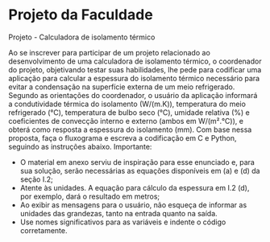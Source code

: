 # Projeto da Faculdade

Projeto - Calculadora de isolamento térmico

Ao se inscrever para participar de um projeto relacionado ao desenvolvimento de  uma calculadora de isolamento térmico, o coordenador do projeto, objetivando testar suas habilidades, lhe pede para codificar uma aplicação para calcular a espessura do isolamento térmico necessário para evitar a condensação na superfície externa de um meio refrigerado. Segundo as orientações do coordenador, o usuário da aplicação informará a condutividade térmica do isolamento (W/(m.K)), temperatura do meio refrigerado (°C), temperatura de bulbo seco (°C), umidade relativa (%) e coeficientes de convecção interno e externo (ambos em W/(m².°C)), e obterá como resposta a espessura do isolamento (mm). Com base nessa proposta, faça o fluxograma e escreva a codificação em C e Python, seguindo as instruções abaixo.
Importante:
* O material em anexo serviu de inspiração para esse enunciado e, para sua solução, serão necessárias as equações disponíveis em (a) e (d) da seção I.2;
* Atente às unidades. A equação para cálculo da espessura em I.2 (d), por exemplo, dará o resultado em metros;
* Ao exibir as mensagens para o usuário, não esqueça de informar as unidades das grandezas, tanto na entrada quanto na saída.
* Use nomes significativos para as variáveis e indente o código corretamente.


